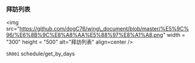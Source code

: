 ### 拜訪列表



&lt;img src="https://github.com/dogC76/wing\_document/blob/master/%E5%9C%96/%E6%8B%9C%E8%A8%AA%E5%88%97%E8%A1%A8.png" width = "300" height = "500" alt="拜訪列表" align=center /&gt; 



`SR001` schedule/get\_by\_days

